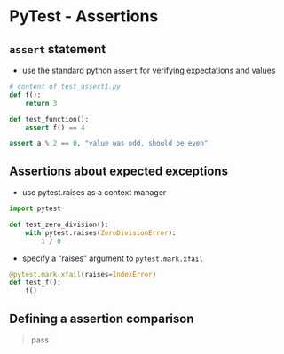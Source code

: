# PyTest - Assertions

## `assert` statement
- use the standard python `assert` for verifying expectations and values 
```python
# content of test_assert1.py
def f():
    return 3

def test_function():
    assert f() == 4

assert a % 2 == 0, "value was odd, should be even"
```

## Assertions about expected exceptions
- use pytest.raises as a context manager
```python
import pytest

def test_zero_division():
    with pytest.raises(ZeroDivisionError):
        1 / 0
```
- specify a “raises” argument to `pytest.mark.xfail`
```python
@pytest.mark.xfail(raises=IndexError)
def test_f():
    f()
```

## Defining a assertion comparison
> pass
